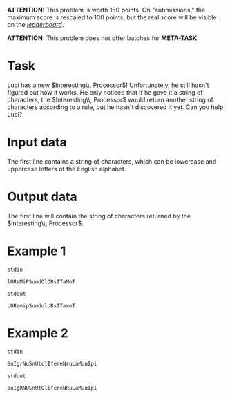 **ATTENTION:** This problem is worth $150$ points. On "submissions," the maximum score is rescaled to $100$ points, but the real score will be visible on the *[leaderboard](https://kilonova.ro/contests/179/leaderboard)*.

**ATTENTION:** This problem does not offer batches for **META-TASK**.

# Task

Luci has a new $Interesting\\, Processor$! Unfortunately, he still hasn't figured out how it works. He only noticed that if he gave it a string of characters, the $Interesting\\, Processor$ would return another string of characters according to a rule, but he hasn't discovered it yet. Can you help Luci?

# Input data

The first line contains a string of characters, which can be lowercase and uppercase letters of the English alphabet.

# Output data

The first line will contain the string of characters returned by the $Interesting\\, Processor$.

# Example 1

`stdin`
```
lOReMiPSumdOlORsITaMeT
```

`stdout`
```
LORemipSumdoloRsITameT
```

# Example 2

`stdin`
```
SuIgrNuSnUtclIfereNruLaMuuIpi
```

`stdout`
```
suIgRNUSnUtClifereNRuLaMuuIpi
